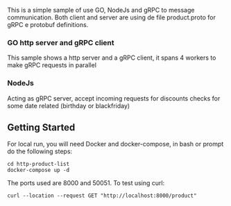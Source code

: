 
This is a simple sample of use GO, NodeJs and gRPC to message communication. Both client and server are 
using de file product.proto for gRPC e protobuf definitions.

### GO http server and gRPC client

This sample shows a http server and a gRPC client, it spans 4 workers to make gRPC requests in parallel

### NodeJs

Acting as gRPC server, accept incoming requests for discounts checks for some date related (birthday or blackfriday)

## Getting Started

For local run, you will need Docker and docker-compose, in bash or prompt do the following steps:

```
cd http-product-list
docker-compose up -d
```

The ports used are 8000 and 50051. 
To test using curl:

```
curl --location --request GET "http://localhost:8000/product"
```